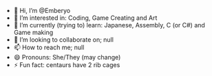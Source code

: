 - 👋 Hi, I’m @Emberyo
- 👀 I’m interested in: Coding, Game Creating and Art
- 🌱 I’m currently (trying to) learn: Japanese, Assembly, C (or C#) and Game making
- 💞️ I’m looking to collaborate on; null
- 📫 How to reach me; null
- 😄 Pronouns: She/They (may change)
- ⚡ Fun fact: centaurs have 2 rib cages

<!---
Emberyo/Emberyo is a ✨ special ✨ repository because its `README.md` (this file) appears on your GitHub profile.
You can click the Preview link to take a look at your changes.
--->
